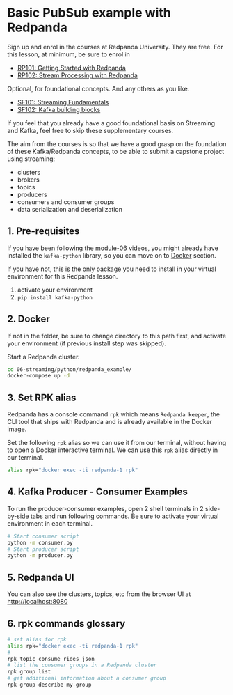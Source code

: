 # Basic PubSub example with Redpanda

Sign up and enrol in the courses at Redpanda University. They are free. For this lesson, at minimum, be sure to enrol in

- [RP101: Getting Started with Redpanda](https://university.redpanda.com/courses/hands-on-redpanda-getting-started)
- [RP102: Stream Processing with Redpanda](https://university.redpanda.com/courses/take/hands-on-redpanda-stream-processing/lessons/37830192-intro)

Optional, for foundational concepts. And any others as you like.
- [SF101: Streaming Fundamentals](https://university.redpanda.com/courses/streaming-fundamentals)
- [SF102: Kafka building blocks](https://university.redpanda.com/courses/kafka-building-blocks)

If you feel that you already have a good foundational basis on Streaming and Kafka, feel free to skip these supplementary courses.

The aim from the courses is so that we have a good grasp on the foundation of these Kafka/Redpanda concepts, to be able to submit a capstone project using streaming:
- clusters
- brokers
- topics
- producers
- consumers and consumer groups
- data serialization and deserialization

## 1. Pre-requisites

If you have been following the [module-06](./../../../06-streaming/README.md) videos, you might already have installed the `kafka-python` library, so you can move on to [Docker](#2-docker) section.

If you have not, this is the only package you need to install in your virtual environment for this Redpanda lesson. 

1. activate your environment
2. `pip install kafka-python`

## 2. Docker

If not in the folder, be sure to change directory to this path first, and activate your environment (if previous install step was skipped).

Start a Redpanda cluster. 

```bash
cd 06-streaming/python/redpanda_example/
docker-compose up -d
```

## 3. Set RPK alias

Redpanda has a console command `rpk` which means `Redpanda keeper`, the CLI tool that ships with Redpanda and is already available in the Docker image. 

Set the following `rpk` alias so we can use it from our terminal, without having to open a Docker interactive terminal. We can use this `rpk` alias directly in our terminal.

```bash
alias rpk="docker exec -ti redpanda-1 rpk"
```

## 4. Kafka Producer - Consumer Examples

To run the producer-consumer examples, open 2 shell terminals in 2 side-by-side tabs and run following commands. Be sure to activate your virtual environment in each terminal.

```bash
# Start consumer script
python -m consumer.py
# Start producer script
python -m producer.py

```

## 5. Redpanda UI

You can also see the clusters, topics, etc from the browser UI at [http://localhost:8080](http://localhost:8080)


## 6. rpk commands glossary

```bash
# set alias for rpk
alias rpk="docker exec -ti redpanda-1 rpk"
# 
rpk topic consume rides_json
# list the consumer groups in a Redpanda cluster
rpk group list
# get additional information about a consumer group
rpk group describe my-group
```